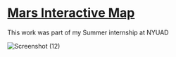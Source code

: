 # [Mars Interactive Map](https://al-ateqi.github.io/NYUAD-Mars-Map/#close)

This work was part of my Summer internship at NYUAD


![Screenshot (12)](https://user-images.githubusercontent.com/110030705/204807710-39f808b1-78bb-4003-9612-3bb47168d0ea.png)
